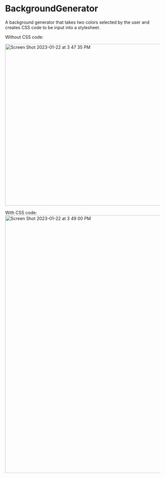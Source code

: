 # BackgroundGenerator
A background generator that takes two colors selected by the user and creates CSS code to be input into a stylesheet. 

Without CSS code:

<img width="525" alt="Screen Shot 2023-01-22 at 3 47 35 PM" src="https://user-images.githubusercontent.com/66803124/213939565-79ddb788-b9d2-4df4-9c50-7126b10a3318.png">

With CSS code:
<img width="837" alt="Screen Shot 2023-01-22 at 3 49 00 PM" src="https://user-images.githubusercontent.com/66803124/213939630-b08fdf1b-7b46-4f48-9734-d1141f11153f.png">
